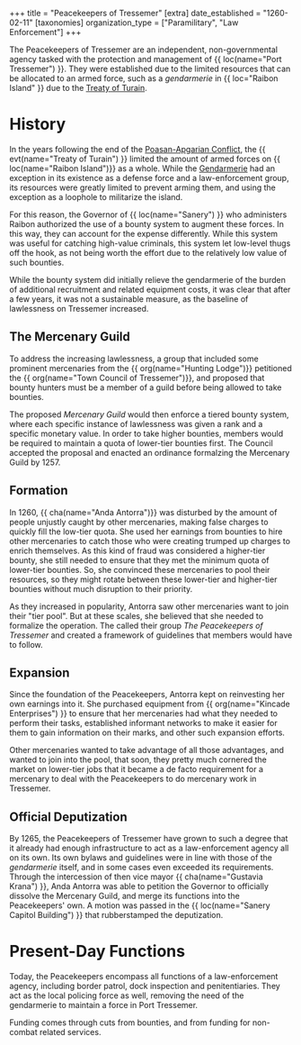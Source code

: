 +++
title = "Peacekeepers of Tressemer"
[extra]
date_established = "1260-02-11"
[taxonomies]
organization_type = ["Paramilitary", "Law Enforcement"]
+++

The Peacekeepers of Tressemer are an independent, non-governmental agency tasked with the
protection and management of {{ loc(name="Port Tressemer") }}. They were established due to
the limited resources that can be allocated to an armed force, such as a *gendarmerie* in 
{{ loc="Raibon Island" }} due to the [Treaty of Turain](@/events/treaty-of-turain.md).

# History

In the years following the end of the [Poasan-Apgarian Conflict](@/events/poasan-apgarian-conflict/_index.md), the
{{ evt(name="Treaty of Turain") }} limited the amount of armed forces on 
{{ loc(name="Raibon Island")}} as a whole. While the 
[Gendarmerie](@/organizations/gendarmerie-nationale.md) had an exception in its existence
as a defense force and a law-enforcement group, its resources were greatly limited to
prevent arming them, and using the exception as a loophole to militarize the island.

For this reason, the Governor of {{ loc(name="Sanery") }} who administers Raibon authorized
the use of a bounty system to augment these forces. In this way, they can account for the 
expense differently. While this system was useful for catching high-value criminals, this
system let low-level thugs off the hook, as not being worth the effort due to the relatively
low value of such bounties. 

While the bounty system did initially relieve the gendarmerie of the burden of additional
recruitment and related equipment costs, it was clear that after a few years, it was not a
sustainable measure, as the baseline of lawlessness on Tressemer increased.

## The Mercenary Guild

To address the increasing lawlessness, a group that included some prominent mercenaries from
the {{ org(name="Hunting Lodge")}} petitioned the {{ org(name="Town Council of Tressemer")}}, 
and proposed that bounty hunters must be a member of a guild before being allowed 
to take bounties.

The proposed *Mercenary Guild* would then enforce a tiered bounty system, where each specific 
instance of lawlessness was given a rank and a specific monetary value. In order to take higher 
bounties, members would be required to maintain a quota of lower-tier bounties first. The 
Council accepted the proposal and enacted an ordinance formalzing the Mercenary Guild by 1257.

## Formation

In 1260, {{ cha(name="Anda Antorra")}} was disturbed by the amount of people unjustly caught
by other mercenaries, making false charges to quickly fill the low-tier quota. She used her 
earnings from bounties to hire other mercenaries to catch those who were creating trumped up
charges to enrich themselves. As this kind of fraud was considered a higher-tier bounty, 
she still needed to ensure that they met the minimum quota of lower-tier bounties.
So, she convinced these mercenaries to pool their resources, so they might rotate between these
lower-tier and higher-tier bounties without much disruption to their priority.

As they increased in popularity, Antorra saw other mercenaries want to join their "tier pool".
But at these scales, she believed that she needed to formalize the operation. The called their
group *The Peacekeepers of Tressemer* and created a framework of guidelines that members would
have to follow.

## Expansion

Since the foundation of the Peacekeepers, Antorra kept on reinvesting her own earnings into it.
She purchased equipment from {{ org(name="Kincade Enterprises") }} to ensure that her mercenaries
had what they needed to perform their tasks, established informant networks to make it easier for
them to gain information on their marks, and other such expansion efforts.

Other mercenaries wanted to take advantage of all those advantages, and wanted to join into the
pool, that soon, they pretty much cornered the market on lower-tier jobs that it became a de 
facto requirement for a mercenary to deal with the Peacekeepers to do mercenary work in 
Tressemer.

## Official Deputization

By 1265, the Peacekeepers of Tressemer have grown to such a degree that it already had enough
infrastructure to act as a law-enforcement agency all on its own. Its own bylaws and guidelines
were in line with those of the *gendarmerie* itself, and in some cases even exceeded its
requirements. Through the intercession of then vice mayor {{ cha(name="Gustavia Krana") }},
Anda Antorra was able to petition the Governor to officially dissolve the Mercenary Guild, and 
merge its functions into the Peacekeepers' own. A motion was passed in the 
{{ loc(name="Sanery Capitol Building") }} that rubberstamped the deputization.

# Present-Day Functions

Today, the Peacekeepers encompass all functions of a law-enforcement agency, including border
patrol, dock inspection and penitentiaries. They act as the local policing force as well, 
removing the need of the gendarmerie to maintain a force in Port Tressemer.

Funding comes through cuts from bounties, and from funding for non-combat related services.